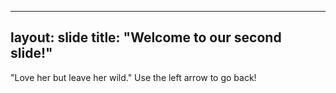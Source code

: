 
---
layout: slide
title: "Welcome to our second slide!"
---
"Love her but leave her wild."
Use the left arrow to go back!
